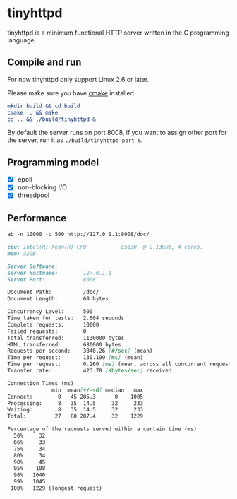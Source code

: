 # tinyhttpd


tinyhttpd is a minimum functional HTTP server written in the C programming language.

## Compile and run

For now tinyhttpd only support Linux 2.6 or later.

Please make sure you have [cmake](https://cmake.org) installed.

```cmake
mkdir build && cd build
cmake .. && make
cd .. && ./build/tinyhttpd &
```

By default the server runs on port 8008, if you want to assign other port for the server, run it as `./build/tinyhttpd port &`.


## Programming model

- [x] epoll
- [x] non-blocking I/O
- [x] threadpool

## Performance 

```markdown
ab -n 10000 -c 500 http://127.0.1.1:8008/doc/
```

```markdown
cpu: Intel(R) Xeon(R) CPU           L5630  @ 2.13GHz, 4 cores.
mem: 32GB.
```

```markdown
Server Software:
Server Hostname:        127.0.1.1
Server Port:            8008

Document Path:          /doc/
Document Length:        68 bytes

Concurrency Level:      500
Time taken for tests:   2.604 seconds
Complete requests:      10000
Failed requests:        0
Total transferred:      1130000 bytes
HTML transferred:       680000 bytes
Requests per second:    3840.26 [#/sec] (mean)
Time per request:       130.199 [ms] (mean)
Time per request:       0.260 [ms] (mean, across all concurrent requests)
Transfer rate:          423.78 [Kbytes/sec] received

Connection Times (ms)
              min  mean[+/-sd] median   max
Connect:        0   45 205.3      0    1005
Processing:     8   35  14.5     32     233
Waiting:        8   35  14.5     32     233
Total:         27   80 207.4     32    1229

Percentage of the requests served within a certain time (ms)
  50%     32
  66%     33
  75%     34
  80%     34
  90%     45
  95%    108
  98%   1040
  99%   1045
 100%   1229 (longest request)
 
```

